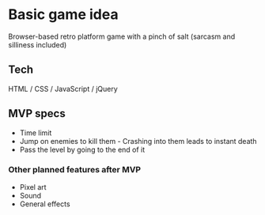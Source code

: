 # Basic game idea
Browser-based retro platform game with a pinch of salt (sarcasm and silliness included)

## Tech
HTML / CSS / JavaScript / jQuery

## MVP specs
-   Time limit
-   Jump on enemies to kill them - Crashing into them leads to instant death
-   Pass the level by going to the end of it

### Other planned features after MVP
-   Pixel art
-   Sound
-   General effects